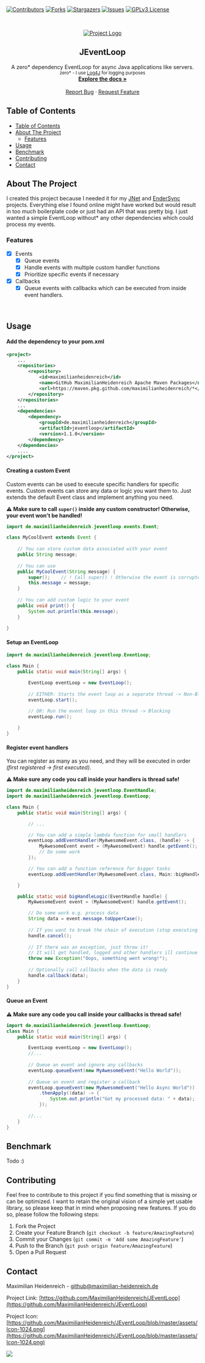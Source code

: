 <!-- PROJECT SHIELDS -->
<!--
*** I'm using markdown "reference style" links for readability.
*** Reference links are enclosed in brackets [ ] instead of parentheses ( ).
*** See the bottom of this document for the declaration of the reference variables
*** for contributors-url, forks-url, etc. This is an optional, concise syntax you may use.
*** https://www.markdownguide.org/basic-syntax/#reference-style-links
-->
[![Contributors][contributors-shield]][contributors-url]
[![Forks][forks-shield]][forks-url]
[![Stargazers][stars-shield]][stars-url]
[![Issues][issues-shield]][issues-url]
[![GPLv3 License][license-shield]][license-url]

<!-- MARKDOWN LINKS & IMAGES -->
<!-- https://www.markdownguide.org/basic-syntax/#reference-style-links -->
[contributors-shield]: https://img.shields.io/github/contributors/MaximilianHeidenreich/JEventLoop.svg?style=flat-square
[contributors-url]: https://github.com/MaximilianHeidenreich/JEventLoop/graphs/contributors
[forks-shield]: https://img.shields.io/github/forks/MaximilianHeidenreich/JEventLoop?style=flat-square
[forks-url]: https://github.com/MaximilianHeidenreich/JEventLoop/network
[stars-shield]: https://img.shields.io/github/stars/MaximilianHeidenreich/JEventLoop?style=flat-square
[stars-url]: https://github.com/MaximilianHeidenreich/JEventLoop/stargazers
[issues-shield]: https://img.shields.io/github/issues/MaximilianHeidenreich/JEventLoop?style=flat-square
[issues-url]: https://github.com/MaximilianHeidenreich/JEventLoop/issues
[license-shield]: https://img.shields.io/github/license/MaximilianHeidenreich/JEventLoop?style=flat-square
[license-url]: https://github.com/MaximilianHeidenreich/JEventLoop/blob/master/LICENSE

<!-- PROJECT HEADER -->
<br />
<p align="center">
  <a href="https://github.com/MaximilianHeidenreich/JEventLoop">
    <img src="https://github.com/MaximilianHeidenreich/JEventLoop/blob/master/assets/Icon-128.png?raw=true" alt="Project Logo" >
  </a>

  <h2 align="center">JEventLoop</h2>

  <p align="center">
    A zero* dependency EventLoop for async Java applications like servers.
    <br>
    <small>zero* - I use <a href="https://logging.apache.org/log4j/2.x/">Log4J</a> for logging purposes</small>
    <br />
    <a href="#"><strong>Explore the docs »</strong></a>
    <br />
    <br />
    <a href="https://github.com/MaximilianHeidenreich/JEventLoop/issues">Report Bug</a>
    ·
    <a href="https://github.com/MaximilianHeidenreich/JEventLoop/issues">Request Feature</a>
  </p>
</p>

<!-- TABLE OF CONTENTS -->
## Table of Contents

- [Table of Contents](#table-of-contents)
- [About The Project](#about-the-project)
  - [Features](#features)
- [Usage](#usage)
- [Benchmark](#benchmark)
- [Contributing](#contributing)
- [Contact](#contact)

<!-- ABOUT THE PROJECT -->
## About The Project

I created this project because I needed it for my [JNet]() and [EnderSync]() projects. 
Everything else I found online might have worked but would result in too much boilerplate code or
just had an API that was pretty big.
I just wanted a simple EventLoop without* any other dependencies which could process my events.

### Features

- [x] Events
    - [x] Queue events
    - [x] Handle events with multiple custom handler functions
    - [x] Prioritize specific events if necessary
- [x] Callbacks
    - [x] Queue events with callbacks which can be executed from inside event handlers.

<br>

<!-- USAGE -->
## Usage

#### Add the dependency to your pom.xml
```xml
<project>
    ...
    <repositories>
        <repository>
            <id>maximilianheidenreich</id>
            <name>GitHub MaximilianHeidenreich Apache Maven Packages</name>
            <url>https://maven.pkg.github.com/maximilianheidenreich/*</url>
        </repository>
    </repositories>
    ...
    <dependencies>
        <dependency>
            <groupId>de.maximilianheidenreich</groupId>
            <artifactId>jeventloop</artifactId>
            <version>1.1.0</version>
        </dependency>
    </dependencies>
    ....
</project>
```

#### Creating a custom Event

Custom events can be used to execute specific handlers for specific events. Custom events can store any data 
or logic you want them to. Just extends the default Event class and implement anything you need.

**⚠️ Make sure to call `super()` inside any custom constructor! Otherwise, your event won't be handled!**

```java
import de.maximilianheidenreich.jeventloop.events.Event;

class MyCoolEvent extends Event {
  
    // You can store custom data associated with your event
    public String message;
    
    // You can use 
    public MyCoolEvent(String message) {
        super();    // ! Call super() ! Otherwise the event is corrupted and will be ignored !
        this.message = message;
    }
    
    // You can add custom logic to your event
    public void print() {
        System.out.println(this.message);
    }
    
}
```

#### Setup an EventLoop

```java
import de.maximilianheidenreich.jeventloop.EventLoop;

class Main {
    public static void main(String[] args) {

        EventLoop eventLoop = new EventLoop();
        
        // EITHER: Starts the event loop as a separate thread -> Non-Blocking
        eventLoop.start();
        
        // OR: Run the event loop in this thread -> Blocking
        eventLoop.run();

    }
}
```

#### Register event handlers

You can register as many as you need, and they will be executed in order *(first registered -> first executed)*.

**⚠️ Make sure any code you call inside your handlers is thread safe!**

```java
import de.maximilianheidenreich.jeventloop.EventHandle;
import de.maximilianheidenreich.jeventloop.EventLoop;

class Main {
    public static void main(String[] args) {

        // ...

        // You can add a simple lambda function for small handlers
        eventLoop.addEventHandler(MyAwesomeEvent.class, (handle) -> {
            MyAwesomeEvent event = (MyAwesomeEvent) handle.getEvent();
            // Do some work
        });

        // You can add a function reference for bigger tasks
        eventLoop.addEventHandler(MyAwesomeEvent.class, Main::bigHandleLogic);

    }

    public static void bigHandleLogic(EventHandle handle) {
        MyAwesomeEvent event = (MyAwesomeEvent) handle.getEvent();

        // Do some work e.g. process data
        String data = event.message.toUpperCase();
        
        // If you want to break the chain of execution (stop executing handlers registered after this one) call:
        handle.cancel();
      
        // If there was an exception, just throw it!
        // It will get handled, logged and other handlers ill continue to execute!
        throw new Exception("Oops, something went wrong!");
      
        // Optionally call callbacks when the data is ready
        handle.callback(data);
    }
}
```

#### Queue an Event

**⚠️ Make sure any code you call inside your callbacks is thread safe!**

```java
import de.maximilianheidenreich.jeventloop.EventLoop;
class Main {
    public static void main(String[] args) {

        EventLoop eventLoop = new EventLoop();
        //...
        
        // Queue an event and ignore any callbacks
        eventLoop.queueEvent(new MyAwesomeEvent("Hello World"));
        
        // Queue an event and register a callback
        eventLoop.queueEvent(new MyAwesomeEvent("Hello Async World"))
            .thenApply((data) -> {
                System.out.println("Got my processed data: " + data);    // Do some work in a callback
            });
        
        //...
    }
}
```

<!-- BENCHMARK -->
## Benchmark

Todo :)

<!-- CONTRIBUTING -->
## Contributing

Feel free to contribute to this project if you find something that is missing or can be optimized.
I want to retain the original vision of a simple yet usable library, so please keep that in mind when proposing new features.
If you do so, please follow the following steps:

1. Fork the Project
2. Create your Feature Branch (`git checkout -b feature/AmazingFeature`)
3. Commit your Changes (`git commit -m 'Add some AmazingFeature'`)
4. Push to the Branch (`git push origin feature/AmazingFeature`)
5. Open a Pull Request


<!-- CONTACT -->
## Contact

Maximilian Heidenreich - github@maximilian-heidenreich.de

Project Link: [https://github.com/MaximilianHeidenreich/JEventLoop](https://github.com/MaximilianHeidenreich/JEventLoop)

Project Icon: [https://github.com/MaximilianHeidenreich/JEventLoop/blob/master/assets/Icon-1024.png](https://github.com/MaximilianHeidenreich/JEventLoop/blob/master/assets/Icon-1024.png)

<a href="https://www.buymeacoffee.com/maximili"><img src="https://img.buymeacoffee.com/button-api/?text=Buy me a coffee&emoji=&slug=maximili&button_colour=5F7FFF&font_colour=ffffff&font_family=Cookie&outline_colour=000000&coffee_colour=FFDD00"></a>
